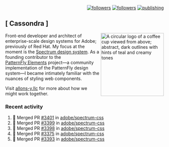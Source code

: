 <p align="right"><a rel="me" href="https://front-end.social/@castastrophe">
    <img alt="followers" title="Follow me on Mastodon" src="https://img.shields.io/mastodon/follow/109297102751309835?domain=https%3A%2F%2Ffront-end.social&label=Follow&logo=mastodon&logoColor=white&style=for-the-badge&labelColor=008080&color=006969"/></a>
  <a href="https://codepen.io/castastrophe/">
    <img alt="followers" title="Follow me on CodePen" src="https://img.shields.io/badge/23-1?color=640464&labelColor=7c007c&style=for-the-badge&logo=codepen&label=Follow"/></a>
<a href="https://castastrophe.medium.com/">
    <img alt="publishing" title="View articles on Medium" src="https://img.shields.io/badge/107-1?color=666&labelColor=444&label=subscribe&logo=medium&logoColor=white&style=for-the-badge"/></a>
</p>

## [&nbsp;Cassondra&nbsp;]

<img align="right" src="https://github-production-user-asset-6210df.s3.amazonaws.com/1840295/253016758-ba468774-1cd3-42c2-8f43-947b5eeb5edf.png" height="200" alt="A circular logo of a coffee cup viewed from above; abstract, dark outlines with hints of teal and creamy tones">

Front-end developer and architect of enterprise-scale design systems for Adobe; previously of Red Hat. My focus at the moment is the [Spectrum design system](https://github.com/adobe/spectrum-css). As a founding contributor to the [PatternFly&nbsp;Elements](https://github.com/patternfly/patternfly-elements) project&mdash;a community implementation of the PatternFly design system&mdash;I became intimately familiar with the nuances of styling web components.

Visit [allons-y.llc](http://allons-y.llc/) for more about how we might work together.

### Recent activity

<!--START_SECTION:activity-->
1. 🎉 Merged PR [#3401](https://github.com/adobe/spectrum-css/pull/3401) in [adobe/spectrum-css](https://github.com/adobe/spectrum-css)
2. 🎉 Merged PR [#3399](https://github.com/adobe/spectrum-css/pull/3399) in [adobe/spectrum-css](https://github.com/adobe/spectrum-css)
3. 🎉 Merged PR [#3398](https://github.com/adobe/spectrum-css/pull/3398) in [adobe/spectrum-css](https://github.com/adobe/spectrum-css)
4. 🎉 Merged PR [#3375](https://github.com/adobe/spectrum-css/pull/3375) in [adobe/spectrum-css](https://github.com/adobe/spectrum-css)
5. 🎉 Merged PR [#3393](https://github.com/adobe/spectrum-css/pull/3393) in [adobe/spectrum-css](https://github.com/adobe/spectrum-css)
<!--END_SECTION:activity-->
